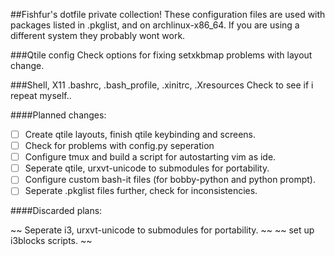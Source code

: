 ##Fishfur's dotfile private collection!
These configuration files are used with packages
listed in .pkglist, and on archlinux-x86_64.
If you are using a different system they probably wont
work.

###Qtile config
Check options for fixing setxkbmap problems with layout change.

###Shell, X11
.bashrc, .bash_profile, .xinitrc, .Xresources
Check to see if i repeat myself..


####Planned changes:

- [ ] Create qtile layouts, finish qtile keybinding and screens.
- [ ] Check for problems with config.py seperation
- [ ] Configure tmux and build a script for autostarting vim as ide.
- [ ] Seperate qtile, urxvt-unicode to submodules for portability.
- [ ] Configure custom bash-it files (for bobby-python and python prompt).
- [ ] Seperate .pkglist files further, check for inconsistencies.

####Discarded plans:

~~ Seperate i3, urxvt-unicode to submodules for portability. ~~
~~ set up i3blocks scripts. ~~
